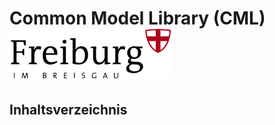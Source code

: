 # Common Model Library (CML) ![Logo of Stadt Freiburg i. Br.](/img/logo_freiburg.gif) 

## Inhaltsverzeichnis
